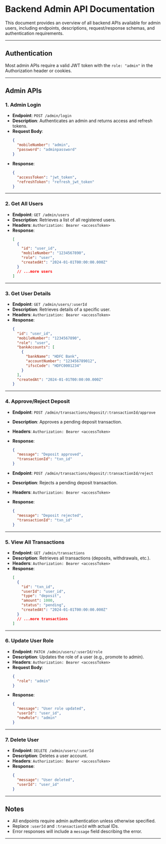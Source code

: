 # Backend Admin API Documentation

This document provides an overview of all backend APIs available for admin users, including endpoints, descriptions, request/response schemas, and authentication requirements.

---

## **Authentication**

Most admin APIs require a valid JWT token with the `role: "admin"` in the Authorization header or cookies.

---

## **Admin APIs**

### **1. Admin Login**
- **Endpoint**: `POST /admin/login`
- **Description**: Authenticates an admin and returns access and refresh tokens.
- **Request Body**:
  ```json
  {
    "mobileNumber": "admin",
    "password": "adminpassword"
  }
  ```
- **Response**:
  ```json
  {
    "accessToken": "jwt_token",
    "refreshToken": "refresh_jwt_token"
  }
  ```

---

### **2. Get All Users**
- **Endpoint**: `GET /admin/users`
- **Description**: Retrieves a list of all registered users.
- **Headers**: `Authorization: Bearer <accessToken>`
- **Response**:
  ```json
  [
    {
      "id": "user_id",
      "mobileNumber": "1234567890",
      "role": "user",
      "createdAt": "2024-01-01T00:00:00.000Z"
    }
    // ...more users
  ]
  ```

---

### **3. Get User Details**
- **Endpoint**: `GET /admin/users/:userId`
- **Description**: Retrieves details of a specific user.
- **Headers**: `Authorization: Bearer <accessToken>`
- **Response**:
  ```json
  {
    "id": "user_id",
    "mobileNumber": "1234567890",
    "role": "user",
    "bankAccounts": [
      {
        "bankName": "HDFC Bank",
        "accountNumber": "123456789012",
        "ifscCode": "HDFC0001234"
      }
    ],
    "createdAt": "2024-01-01T00:00:00.000Z"
  }
  ```

---

### **4. Approve/Reject Deposit**
- **Endpoint**: `POST /admin/transactions/deposit/:transactionId/approve`
- **Description**: Approves a pending deposit transaction.
- **Headers**: `Authorization: Bearer <accessToken>`
- **Response**:
  ```json
  {
    "message": "Deposit approved",
    "transactionId": "txn_id"
  }
  ```

- **Endpoint**: `POST /admin/transactions/deposit/:transactionId/reject`
- **Description**: Rejects a pending deposit transaction.
- **Headers**: `Authorization: Bearer <accessToken>`
- **Response**:
  ```json
  {
    "message": "Deposit rejected",
    "transactionId": "txn_id"
  }
  ```

---

### **5. View All Transactions**
- **Endpoint**: `GET /admin/transactions`
- **Description**: Retrieves all transactions (deposits, withdrawals, etc.).
- **Headers**: `Authorization: Bearer <accessToken>`
- **Response**:
  ```json
  [
    {
      "id": "txn_id",
      "userId": "user_id",
      "type": "deposit",
      "amount": 1000,
      "status": "pending",
      "createdAt": "2024-01-01T00:00:00.000Z"
    }
    // ...more transactions
  ]
  ```

---

### **6. Update User Role**
- **Endpoint**: `PATCH /admin/users/:userId/role`
- **Description**: Updates the role of a user (e.g., promote to admin).
- **Headers**: `Authorization: Bearer <accessToken>`
- **Request Body**:
  ```json
  {
    "role": "admin"
  }
  ```
- **Response**:
  ```json
  {
    "message": "User role updated",
    "userId": "user_id",
    "newRole": "admin"
  }
  ```

---

### **7. Delete User**
- **Endpoint**: `DELETE /admin/users/:userId`
- **Description**: Deletes a user account.
- **Headers**: `Authorization: Bearer <accessToken>`
- **Response**:
  ```json
  {
    "message": "User deleted",
    "userId": "user_id"
  }
  ```

---

## **Notes**
- All endpoints require admin authentication unless otherwise specified.
- Replace `:userId` and `:transactionId` with actual IDs.
- Error responses will include a `message` field describing the error.

---
